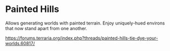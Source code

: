 # Painted Hills
Allows generating worlds with painted terrain. Enjoy uniquely-hued environs that now stand apart from one another.

https://forums.terraria.org/index.php?threads/painted-hills-tie-dye-your-worlds.60817/
